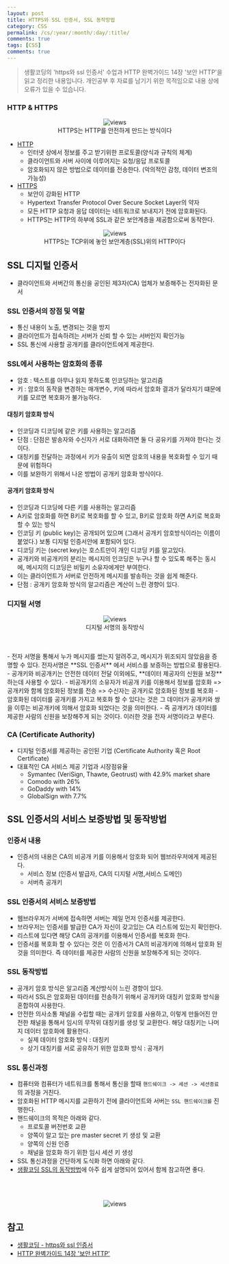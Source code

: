 ```yaml
---
layout: post
title: HTTPS와 SSL 인증서, SSL 동작방법
category: CSS
permalink: /cs/:year/:month/:day/:title/
comments: true
tags: [CSS]
comments: true
---
```


> 생활코딩의 'https와 ssl 인증서' 수업과 HTTP 완벽가이드 14장 '보안 HTTP'을 읽고 정리한 내용입니다.
> 개인공부 후 자료를 남기기 위한 목적임으로 내용 상에 오류가 있을 수 있습니다.

### HTTP & HTTPS

<center>
<figure>
<img src="https://i.imgur.com/tq9mmGg.png" alt="views">
<figcaption>HTTPS는 HTTP를 안전하게 만드는 방식이다</figcaption>
</figure>
</center>

- [HTTP](https://ko.wikipedia.org/wiki/HTTP)
  - 인터넷 상에서 정보를 주고 받기위한 프로토콜(양식과 규칙의 체계)
  - 클라이언트와 서버 사이에 이루어지는 요청/응답 프로토콜
  - 암호화되지 않은 방법으로 데이터를 전송한다. (악의적인 감청, 데이터 변조의 가능성)
- [HTTPS](https://ko.wikipedia.org/wiki/HTTPS)
  - 보안이 강화된 HTTP
  - Hypertext Transfer Protocol Over Secure Socket Layer의 약자
  - 모든 HTTP 요청과 응답 데이터는 네트워크로 보내지기 전에 암호화된다.
  - HTTPS는 HTTP의 하부에 SSL과 같은 보안계층을 제공함으로써 동작한다.

<center>
<figure>
<img src="https://i.imgur.com/4GHgl0T.png" alt="views">
<figcaption>HTTPS는 TCP위에 놓인 보안계층(SSL)위의 HTTP이다</figcaption>
</figure>
</center>


## SSL 디지털 인증서
- 클라이언트와 서버간의 통신을 공인된 제3자(CA) 업체가 보증해주는 전자화된 문서

### SSL 인증서의 장점 및 역할
  - 통신 내용이 노출, 변경되는 것을 방지
  - 클라이언트가 접속하려는 서버가 신뢰 할 수 있는 서버인지 확인가능
  - SSL 통신에 사용할 공개키를 클라이언트에게 제공한다.

### SSL에서 사용하는 암호화의 종류
- 암호 : 텍스트를 아무나 읽지 못하도록 인코딩하는 알고리즘
- 키 : 암호의 동작을 변경하는 매개변수, 키에 따라서 암호화 결과가 달라지기 떄문에 키를 모르면 복호화가 불가능하다.

#### 대칭키 암호화 방식
- 인코딩과 디코딩에 같은 키를 사용하는 알고리즘
- 단점 : 단점은 발송자와 수신자가 서로 대화하려면 둘 다 공유키를 가져야 한다는 것이다.
- 대칭키를 전달하는 과정에서 키가 유출이 되면 암호의 내용을 복호화할 수 있기 때문에 위험하다
- 이를 보완하기 위해서 나온 방법이 공개키 암호화 방식이다.

#### 공개키 암호화 방식
- 인코딩과 디코딩에 다른 키를 사용하는 알고리즘
- A키로 암호화를 하면 B키로 복호화를 할 수 있고, B키로 암호화 하면 A키로 복호화 할 수 있는 방식
- 인코딩 키 (public key)는 공개되어 있으며 (그래서 공개키 암호방식이라는 이름이 붙었다.) 보통 디지털 인증서안에 포함되어 있다.
- 디코딩 키는 (secret key)는 호스트만이 개인 디코딩 키를 알고있다.
- 공개키와 비공개키의 분리는 메시지의 인코딩은 누구나 할 수 있도록 해주는 동시에, 메시지의 디코딩은 비밀키 소유자에게만 부여한다.
- 이는 클라이언트가 서버로 안전하게 메시지를 발송하는 것을 쉽게 해준다.
- 단점 : 공개키 암호화 방식의 알고리즘은 계산이 느린 경향이 있다.

### 디지털 서명
<center>
<figure>
<img src="https://i.imgur.com/NWmUEzb.png" alt="views">
<figcaption>디지털 서명의 동작방식</figcaption>
</figure>
</center>
<br><br>
- 전자 서명을 통해서 누가 메시지를 썼는지 알려주고, 메시지가 위조되지 않았음을 증명할 수 있다. 전자서명은 **SSL 인증서** 에서 서비스를 보증하는 방법으로 활용된다.
- 공개키와 비공개키는 안전한 데이터 전달 이외에도, **데이터 제공자의 신원을 보장** 하는데 사용할 수 있다.
- 비공개키의 소유자가 비공개 키를 이용해서 정보를 암호화 => 공개키와 함께 암호화된 정보를 전송 => 수신자는 공개키로 암호화된 정보를 복호화
- 암호화된 데이터를 공개키를 가지고 복호화 할 수 있다는 것은 그 데이터가 공개키와 쌍을 이루는 비공개키에 의해서 암호화 되었다는 것을 의미한다.
- 즉 공개키가 데이터를 제공한 사람의 신원을 보장해주게 되는 것이다. 이러한 것을 전자 서명이라고 부른다.

### CA (Certificate Authority)
- 디지털 인증서를 제공하는 공인된 기업 (Certificate Authority 혹은 Root Certificate)
- 대표적인 CA 서비스 제공 기업과 시장점유율
  - Symantec (VeriSign, Thawte, Geotrust) with 42.9% market share
  - Comodo with 26%
  - GoDaddy with 14%
  - GlobalSign with 7.7%

## SSL 인증서의 서비스 보증방법 및 동작방법

### 인증서 내용
- 인증서의 내용은 CA의 비공개 키를 이용해서 암호화 되어 웹브라우저에게 제공된다.
  - 서비스 정보 (인증서 발급자, CA의 디지털 서명,서비스 도메인)
  - 서버측 공개키

### SSL 인증서의 서비스 보증방법
  - 웹브라우저가 서버에 접속하면 서버는 제일 먼저 인증서를 제공한다.
  - 브라우저는 인증서를 발급한 CA가 자신이 갖고있는 CA 리스트에 있는지 확인한다.
  - 리스트에 있다면 해당 CA의 공개키를 이용해서 인증서를 복호화 한다.
  - 인증서를 복호화 할 수 있다는 것은 이 인증서가 CA의 비공개키에 의해서 암호화 된 것을 의미한다.
    즉 데이터를 제공한 사람의 신원을 보장해주게 되는 것이다.

### SSL 동작방법
- 공개키 암호 방식은 알고리즘 계산방식이 느린 경향이 있다.
- 따라서 SSL은 암호화된 데이터를 전송하기 위해서 공개키와 대칭키 암호화 방식을 혼합하여 사용한다.
- 안전한 의사소통 채널을 수립할 때는 공개키 암호를 사용하고, 이렇게 만들어진 안전한 채널을 통해서 임시의 무작위 대칭키를 생성 및 교환한다. 해당 대칭키는 나머지 데이터 암호화에 활용한다.
  - 실제 데이터 암호화 방식 : 대칭키
  - 상기 대칭키를 서로 공유하기 위한 암호화 방식 : 공개키

### SSL 통신과정
- 컴퓨터와 컴퓨터가 네트워크를 통해서 통신을 할때 `핸드쉐이크 -> 세션 -> 세션종료` 의 과정을 거친다.
- 암호화된 HTTP 메시지를 교환하기 전에 클라이언트와 서버는 `SSL 핸드쉐이크를` 진행한다.
- 핸드쉐이크의 목적은 아래와 같다.
  - 프로토콜 버전번호 교환
  - 양쪽이 알고 있는 pre master secret 키 생성 및 교환
  - 양쪽의 신원 인증
  - 채널을 암호화 하기 위한 임시 세션 키 생성
- SSL 통신과정을 간단하게 도식화 하면 아래와 같다.
- [생활코딩 SSL의 동작방법](https://opentutorials.org/course/228/4894)에 아주 쉽게 설명되어 있어서 함께 참고하면 좋다.

<br><br>
<center>
<figure>
<img src="https://i.imgur.com/YIfy1wK.png" alt="views">
<figcaption></figcaption>
</figure>
</center>


## 참고
- [생활코딩 - https와 ssl 인증서](https://opentutorials.org/course/228/4894)
- [HTTP 완벽가이드 14장 '보안 HTTP'](http://www.kyobobook.co.kr/product/detailViewKor.laf?mallGb=KOR&ejkGb=KOR&barcode=9788966261208&orderClick=JAj)
